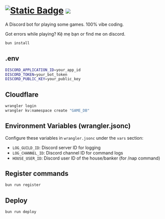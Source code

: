 # [<img alt="Static Badge" src="https://img.shields.io/badge/H%C3%A2nbi%235588-Invite-blue?logo=discord">](https://discord.com/oauth2/authorize?client_id=1415887405478580265) ![](https://dcbadge.limes.pink/api/shield/559979358404608001?style=flat)

A Discord bot for playing some games. 100% vibe coding.

Got errors while playing? Kệ mẹ bạn or find me on discord.

```bash
bun install
```
## .env

```bash
DISCORD_APPLICATION_ID=your_app_id
DISCORD_TOKEN=your_bot_token
DISCORD_PUBLIC_KEY=your_public_key
```

## Cloudflare

```bash
wrangler login
wrangler kv:namespace create "GAME_DB"
```

## Environment Variables (wrangler.jsonc)

Configure these variables in `wrangler.jsonc` under the `vars` section:

- `LOG_GUILD_ID`: Discord server ID for logging
- `LOG_CHANNEL_ID`: Discord channel ID for command logs
- `HOUSE_USER_ID`: Discord user ID of the house/banker (for /nap command)
## Register commands

```bash
bun run register
```

## Deploy

```bash
bun run deploy
```
